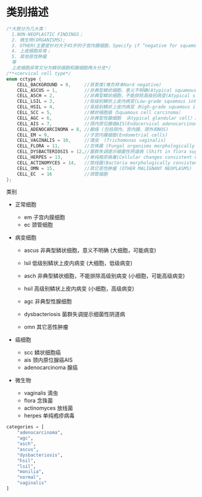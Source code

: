 # 类别描述

```c++
/*大致分为几大类：
  1.NON-NEOPLASTIC FINDINGS； 
  2. 微生物(ORGANISMS); 
  3. OTHER(主要是针对大于45岁的子宫内膜细胞，Specify if “negative for squamous intraepithelial lesion”)； 
  4. 上皮细胞异常； 
  5. 其他恶性肿瘤  
  等
  上皮细胞异常又分为鳞状细胞和腺细胞两大分支*/
/**<cervical cell type*/
enum cctype {
	CELL_BACKGROUND = 0,     //背景类(难负样本Hard negative)
	CELL_ASCUS = 1,          //非典型鳞状细胞，意义不明确(Atypical squamous cells of undetermined significance )
	CELL_ASCH = 2,           //非典型鳞状细胞，不能排除高级别病变(Atypical squamous cells, cannot exclude HSIL (ASC-H))
	CELL_LSIL = 3,           //低级别鳞状上皮内病变(Low-grade squamous intraepithelial lesion (LSIL), 包含HPV/mild dysplasia/CIN 1)
	CELL_HSIL = 4,           //高级别鳞状上皮内病变（High-grade squamous intraepithelial lesion， 包含moderate and severe dysplasia, CIS; CIN 2 and CIN 3）
	CELL_SCC = 5,            //鳞状细胞癌（Squamous cell carcinoma）   
	CELL_AGC = 6,	         //非典型性腺细胞 （Atypical glandular cell）注：这里包括AGC-NOS(not otherwise specified颈内非典型性腺细胞、宫内膜非典型性腺细胞和非典型性腺细胞）和 AGC-FN (颈内非典型性腺细胞favor neoplastic, 非典型性腺细胞favor neoplastic)FN可类比ASCUS-H 
	CELL_AIS = 7,            //颈内原位腺癌AIS(Endocervical adenocarcinoma in situ, 可类比于鳞分支的HSIL)
	CELL_ADENOCARCINOMA = 8, //腺癌 (包括颈内、宫内膜、颈外和NOS)
	CELL_EM = 9,             //子宫内膜细胞(Endometrial cells)
	CELL_VAGINALIS = 10,     //滴虫  (Trichomonas vaginalis)
	CELL_FLORA = 11,         //念珠菌 (Fungal organisms morphologically consistent with Candida spp)
	CELL_DYSBACTERIOSIS = 12,//菌群失调提示细菌性阴道病 (Shift in flora suggestive of bacterial vaginosis)
	CELL_HERPES = 13,        //单纯疱疹病毒(Cellular changes consistent with herpes simplex virus)
	CELL_ACTINOMYCES = 14,   //放线菌(Bacteria morphologically consistent with Actinomyces spp)
	CELL_OMN = 15,           //其它恶性肿瘤 (OTHER MALIGNANT NEOPLASMS)
	CELL_EC  = 16            //颈管细胞
};

```

类别

- 正常细胞
    - em 子宫内膜细胞
    - ec 颈管细胞

- 病变细胞
    - ascus 非典型鳞状细胞，意义不明确 (大细胞，可能病变)
    - lsil 低级别鳞状上皮内病变 (大细胞，低级病变)

    - asch 非典型鳞状细胞，不能排除高级别病变 (小细胞，可能高级病变)
    - hsil 高级别鳞状上皮内病变 (小细胞，高级病变)
    
    - agc 非典型性腺细胞
    
    - dysbacteriosis 菌群失调提示细菌性阴道病
    
    - omn 其它恶性肿瘤

- 癌细胞
    - scc 鳞状细胞癌
    - ais 颈内原位腺癌AIS
    - adenocarcinoma 腺癌
    
- 微生物
    - vaginalis 滴虫
    - flora 念珠菌
    - actinomyces 放线菌
    - herpes 单纯疱疹病毒

```python
categories = [
    "adenocarcinoma",
    "agc",
    "asch",
    "ascus",
    "dysbacteriosis",
    "hsil",
    "lsil",
    "monilia",
    "normal",
    "vaginalis"
]
```
